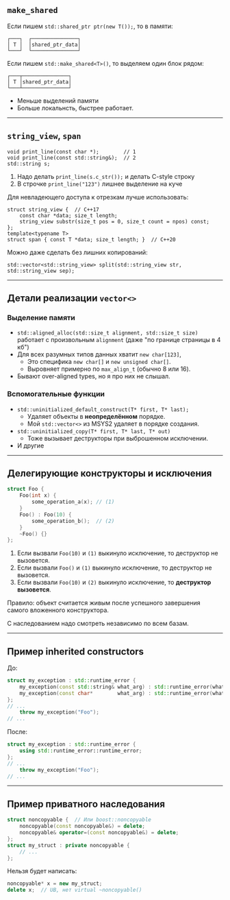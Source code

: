 ## `make_shared`
Если пишем `std::shared_ptr ptr(new T());`, то в памяти:
```
┌───┐  ┌───────────────┐
│ T │  │shared_ptr_data│
└───┘  └───────────────┘
```
Если пишем `std::make_shared<T>()`, то выделяем один блок рядом:
```
┌───┬───────────────┐
│ T │shared_ptr_data│
└───┴───────────────┘
```
* Меньше выделений памяти
* Больше локальнсть, быстрее работает.

---
## `string_view`, `span`
```с++
void print_line(const char *);        // 1
void print_line(const std::string&);  // 2
std::string s;
```

1. Надо делать `print_line(s.c_str());` и делать C-style строку
2. В строчке `print_line("123")` лишнее выделение на куче

Для невладеющего доступа к отрезкам лучше использовать:
```с++
struct string_view {  // C++17
    const char *data; size_t length;
    string_view substr(size_t pos = 0, size_t count = npos) const;
};
template<typename T>
struct span { const T *data; size_t length; }  // C++20
```

Можно даже сделать без лишних копирований:
```с++
std::vector<std::string_view> split(std::string_view str, std::string_view sep);
```

---
## Детали реализации `vector<>`
### Выделение памяти
* `std::aligned_alloc(std::size_t alignment, std::size_t size)`
  работает с произвольным `alignment` (даже "по границе страницы в 4 кб")
* Для всех разумных типов данных хватит `new char[123]`,
  * Это специфика `new char[]` и `new unsigned char[]`.
  * Выровняет примерно по `max_align_t` (обычно 8 или 16).
* Бывают over-aligned types, но я про них не слышал.

### Вспомогательные функции
* `std::uninitialized_default_construct(T* first, T* last);`
  * Удаляет объекты в __неопределённом__ порядке.
  * Мой `std::vector<>` из MSYS2 удаляет в порядке создания.
* `std::uninitialized_copy(T* first, T* last, T* out)`
  * Тоже вызывает деструкторы при выброшенном исключении.
* И другие

---
## Делегирующие конструкторы и исключения
```c++
struct Foo {
    Foo(int x) {
        some_operation_a(x); // (1)
    }
    Foo() : Foo(10) {
        some_operation_b();  // (2)
    }
    ~Foo() {}
};
```

1. Если вызвали `Foo(10)` и `(1)` выкинуло исключение,
   то деструктор не вызовется.
2. Если вызвали `Foo()` и `(1)` выкинуло исключение,
   то деструктор не вызовется.
3. Если вызвали `Foo(10)` и `(2)` выкинуло исключение,
   то __деструктор вызовется__.

Правило: объект считается живым после успешного завершения
самого вложенного конструктора.

С наследованием надо смотреть независимо по всем базам.

---
## Пример inherited constructors
До:
```c++
struct my_exception : std::runtime_error {
    my_exception(const std::string& what_arg) : std::runtime_error(what_arg) {}
    my_exception(const char*        what_arg) : std::runtime_error(what_arg) {}
};
// ...
    throw my_exception("Foo");
// ...
```
После:
```c++
struct my_exception : std::runtime_error {
    using std::runtime_error::runtime_error;
};
// ...
    throw my_exception("Foo");
// ...
```

---
## Пример приватного наследования
```c++
struct noncopyable {  // Или boost::noncopyable
    noncopyable(const noncopyable&) = delete;
    noncopyable& operator=(const noncopyable&) = delete;
};
struct my_struct : private noncopyable {
    // ...
};
```

Нельзя будет написать:
```c++
noncopyable* x = new my_struct;
delete x;  // UB, нет virtual ~noncopyable()
```
